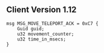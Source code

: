 ## Client Version 1.12

```rust,ignore
msg MSG_MOVE_TELEPORT_ACK = 0xC7 {
    Guid guid;    
    u32 movement_counter;    
    u32 time_in_msecs;    
}

```
